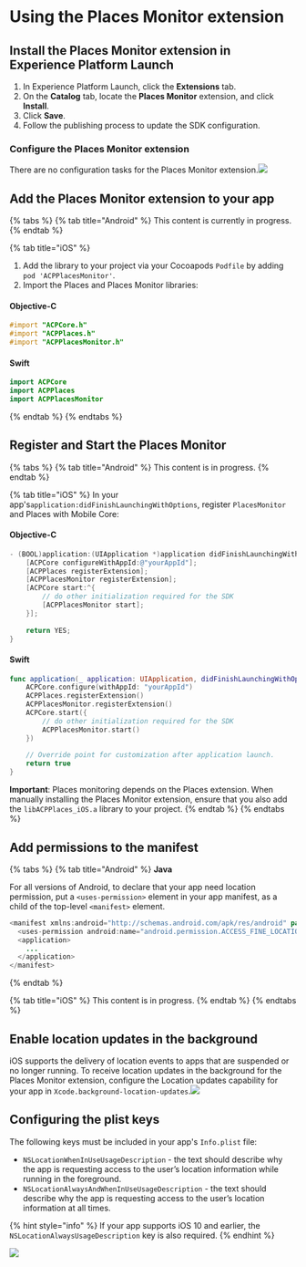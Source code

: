 # Using the Places Monitor extension

## Install the Places Monitor extension in Experience Platform Launch  <a id="configure-places-monitoring-extension-in-launch"></a>

1. In Experience Platform Launch, click the **Extensions** tab.
2. On the **Catalog** tab, locate the **Places Monitor** extension, and click **Install**.
3. Click **Save**.
4. Follow the publishing process to update the SDK configuration.

### **Configure the Places Monitor extension**  <a id="configure-places-extension"></a>

There are no configuration tasks for the Places Monitor extension.![](https://blobscdn.gitbook.com/v0/b/gitbook-28427.appspot.com/o/assets%2F-Lf1Mc1caFdNCK_mBwhe%2F-Lf1N06T8hdv0-r5jPPN%2F-Lf1ND5ZuVvkxT6j2GiQ%2Fconfigure_places_monitor.png?generation=1558039292942097&alt=media)‌

## Add the Places Monitor extension to your app  <a id="add-places-monitor-extension-to-your-app"></a>

{% tabs %}
{% tab title="Android" %}
This content is currently in progress.
{% endtab %}

{% tab title="iOS" %}
1. Add the library to your project via your Cocoapods `Podfile` by adding `pod 'ACPPlacesMonitor'`.
2. Import the Places and Places Monitor libraries:

#### Objective-C  <a id="objective-c"></a>

```objectivec
#import "ACPCore.h"
#import "ACPPlaces.h"
#import "ACPPlacesMonitor.h"
```

#### Swift  <a id="swift"></a>

```swift
import ACPCore
import ACPPlaces
import ACPPlacesMonitor
```
{% endtab %}
{% endtabs %}

## Register and Start the Places Monitor <a id="register-the-places-monitor-with-mobile-core"></a>

{% tabs %}
{% tab title="Android" %}
This content is in progress.
{% endtab %}

{% tab title="iOS" %}
In your app's`application:didFinishLaunchingWithOptions`, register `PlacesMonitor` and Places with Mobile Core:

#### Objective-C  <a id="objective-c-1"></a>

```objectivec
- (BOOL)application:(UIApplication *)application didFinishLaunchingWithOptions:(NSDictionary*)launchOptions {
    [ACPCore configureWithAppId:@"yourAppId"];
    [ACPPlaces registerExtension];
    [ACPPlacesMonitor registerExtension];
    [ACPCore start:^{            
        // do other initialization required for the SDK
        [ACPPlacesMonitor start];
    }];
    
    return YES; 
}
```

#### Swift  <a id="swift-1"></a>

```swift
func application(_ application: UIApplication, didFinishLaunchingWithOptions launchOptions: [UIApplication.LaunchOptionsKey: Any]?) -> Bool {
    ACPCore.configure(withAppId: "yourAppId")
    ACPPlaces.registerExtension()       
    ACPPlacesMonitor.registerExtension()
    ACPCore.start({
        // do other initialization required for the SDK
        ACPPlacesMonitor.start()
    })
    
    // Override point for customization after application launch.        
    return true
}
```

**Important**: Places monitoring depends on the Places extension. When manually installing the Places Monitor extension, ensure that you also add the `libACPPlaces_iOS.a` library to your project.
{% endtab %}
{% endtabs %}

## Add permissions to the manifest <a id="add-permissions-to-the-manifest"></a>

{% tabs %}
{% tab title="Android" %}
**Java**

For all versions of Android, to declare that your app need location permission, put a `<uses-permission>` element in your app manifest, as a child of the top-level `<manifest>` element.

```java
<manifest xmlns:android="http://schemas.android.com/apk/res/android" package="com.adobe.placesapp">
  <uses-permission android:name="android.permission.ACCESS_FINE_LOCATION" />
  <application>        
    ...    
  </application>
</manifest>
```
{% endtab %}

{% tab title="iOS" %}
This content is in progress.
{% endtab %}
{% endtabs %}

## Enable location updates in the background  <a id="enable-location-updates-in-background"></a>

iOS supports the delivery of location events to apps that are suspended or no longer running. To receive location updates in the background for the Places Monitor extension, configure the Location updates capability for your app in `Xcode.background-location-updates`.![](https://blobscdn.gitbook.com/v0/b/gitbook-28427.appspot.com/o/assets%2F-Lf1Mc1caFdNCK_mBwhe%2F-Lf1N06T8hdv0-r5jPPN%2F-Lf1ND5l_pAVGYilVYrd%2Fusing-the-places-monitor_1.png?generation=1558039292115216&alt=media)

## Configuring the plist keys  <a id="configuring-the-plist-keys"></a>

The following keys must be included in your app's `Info.plist` file:

* `NSLocationWhenInUseUsageDescription` - the text should describe why the app is requesting access to the user’s location information while running in the foreground.
* `NSLocationAlwaysAndWhenInUseUsageDescription` - the text should describe why the app is requesting access to the user’s location information at all times.

{% hint style="info" %}
If your app supports iOS 10 and earlier, the `NSLocationAlwaysUsageDescription` key is also required.
{% endhint %}

![](https://blobscdn.gitbook.com/v0/b/gitbook-28427.appspot.com/o/assets%2F-Lf1Mc1caFdNCK_mBwhe%2F-Lf1N06T8hdv0-r5jPPN%2F-Lf1ND5n5T7duUiuf86T%2Fusing-the-places-monitor_2.png?generation=1558039291984718&alt=media)

